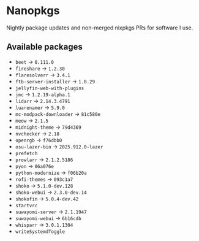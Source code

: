 <!--
SPDX-FileCopyrightText: 2025 Hana Kretzer <hanakretzer@gmail.com>

SPDX-License-Identifier: CC0-1.0
-->

# Nanopkgs

Nightly package updates and non-merged nixpkgs PRs for software I use.

## Available packages

- `beet` -> `0.111.0`
- `fireshare` -> `1.2.30`
- `flaresolverr` -> `3.4.1`
- `ftb-server-installer` -> `1.0.29`
- `jellyfin-web-with-plugins`
- `jmc` -> `1.2.19-alpha.1`
- `lidarr` -> `2.14.3.4791`
- `luarenamer` -> `5.9.0`
- `mc-modpack-downloader` -> `81c580e`
- `meow` -> `2.1.5`
- `midnight-theme` -> `79d4369`
- `nvchecker` -> `2.18`
- `openrgb` -> `f76dbb0`
- `osu-lazer-bin` -> `2025.912.0-lazer`
- `prefetch`
- `prowlarr` -> `2.1.2.5186`
- `pyon` -> `06a076e`
- `python-modernize` -> `f06b20a`
- `rofi-themes` -> `093c1a7`
- `shoko` -> `5.1.0-dev.128`
- `shoko-webui` -> `2.3.0-dev.14`
- `shokofin` -> `5.0.4-dev.42`
- `startvrc`
- `suwayomi-server` -> `2.1.1947`
- `suwayomi-webui` -> `6b16cdb`
- `whisparr` -> `3.0.1.1304`
- `writeSystemdToggle`
